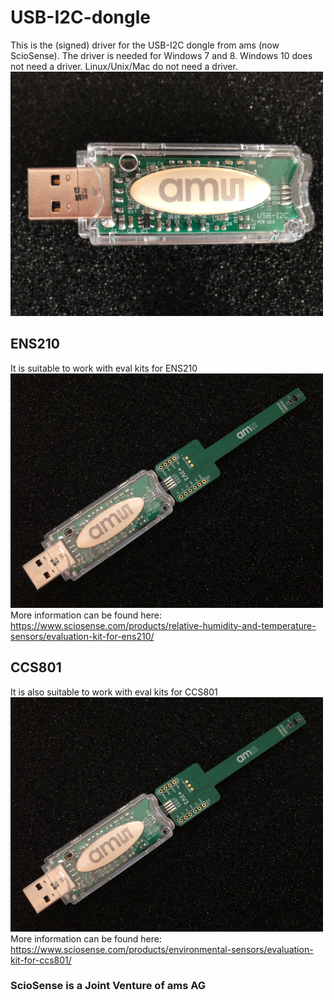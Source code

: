 # USB-I2C-dongle

This is the (signed) driver for the USB-I2C dongle from ams (now ScioSense). The driver is needed for Windows 7 and 8. Windows 10 does not need a driver. Linux/Unix/Mac do not need a driver.
![usb-i2c-dongle](usb-i2c-dongle.JPG)

## ENS210
It is suitable to work with eval kits for ENS210
![eval_kit_ccs801](eval_kit_ccs801.jpg)
More information can be found here: https://www.sciosense.com/products/relative-humidity-and-temperature-sensors/evaluation-kit-for-ens210/

## CCS801
It is also suitable to work with eval kits for CCS801
![eval_kit_ccs801](eval_kit_ccs801.jpg)
More information can be found here: https://www.sciosense.com/products/environmental-sensors/evaluation-kit-for-ccs801/

### ScioSense is a Joint Venture of ams AG 
